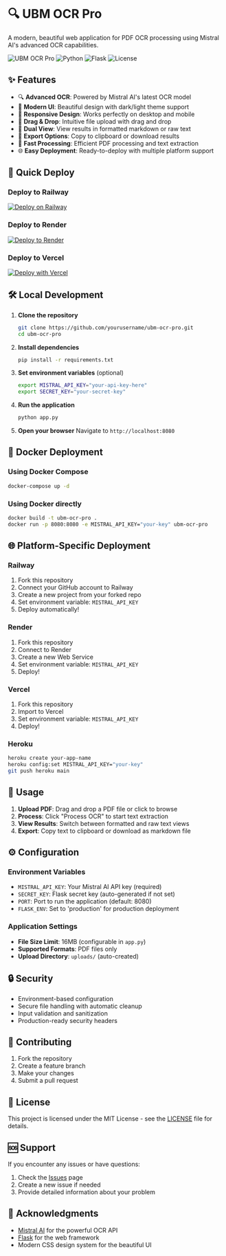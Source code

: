 # 🔍 UBM OCR Pro

A modern, beautiful web application for PDF OCR processing using Mistral AI's advanced OCR capabilities.

![UBM OCR Pro](https://img.shields.io/badge/Status-Ready%20to%20Deploy-brightgreen)
![Python](https://img.shields.io/badge/Python-3.11+-blue)
![Flask](https://img.shields.io/badge/Flask-2.3.3-lightgrey)
![License](https://img.shields.io/badge/License-MIT-yellow)

## ✨ Features

- 🔍 **Advanced OCR**: Powered by Mistral AI's latest OCR model
- 🎨 **Modern UI**: Beautiful design with dark/light theme support
- 📱 **Responsive Design**: Works perfectly on desktop and mobile
- 🎯 **Drag & Drop**: Intuitive file upload with drag and drop
- 📝 **Dual View**: View results in formatted markdown or raw text
- 💾 **Export Options**: Copy to clipboard or download results
- 🚀 **Fast Processing**: Efficient PDF processing and text extraction
- 🌐 **Easy Deployment**: Ready-to-deploy with multiple platform support

## 🚀 Quick Deploy

### Deploy to Railway
[![Deploy on Railway](https://railway.app/button.svg)](https://railway.app/template/your-template-id)

### Deploy to Render
[![Deploy to Render](https://render.com/images/deploy-to-render-button.svg)](https://render.com/deploy)

### Deploy to Vercel
[![Deploy with Vercel](https://vercel.com/button)](https://vercel.com/new/clone?repository-url=https://github.com/yourusername/ubm-ocr-pro)

## 🛠️ Local Development

1. **Clone the repository**
   ```bash
   git clone https://github.com/yourusername/ubm-ocr-pro.git
   cd ubm-ocr-pro
   ```

2. **Install dependencies**
   ```bash
   pip install -r requirements.txt
   ```

3. **Set environment variables** (optional)
   ```bash
   export MISTRAL_API_KEY="your-api-key-here"
   export SECRET_KEY="your-secret-key"
   ```

4. **Run the application**
   ```bash
   python app.py
   ```

5. **Open your browser**
   Navigate to `http://localhost:8080`

## 🐳 Docker Deployment

### Using Docker Compose
```bash
docker-compose up -d
```

### Using Docker directly
```bash
docker build -t ubm-ocr-pro .
docker run -p 8080:8080 -e MISTRAL_API_KEY="your-key" ubm-ocr-pro
```

## 🌐 Platform-Specific Deployment

### Railway
1. Fork this repository
2. Connect your GitHub account to Railway
3. Create a new project from your forked repo
4. Set environment variable: `MISTRAL_API_KEY`
5. Deploy automatically!

### Render
1. Fork this repository
2. Connect to Render
3. Create a new Web Service
4. Set environment variable: `MISTRAL_API_KEY`
5. Deploy!

### Vercel
1. Fork this repository
2. Import to Vercel
3. Set environment variable: `MISTRAL_API_KEY`
4. Deploy!

### Heroku
```bash
heroku create your-app-name
heroku config:set MISTRAL_API_KEY="your-key"
git push heroku main
```

## 📖 Usage

1. **Upload PDF**: Drag and drop a PDF file or click to browse
2. **Process**: Click "Process OCR" to start text extraction
3. **View Results**: Switch between formatted and raw text views
4. **Export**: Copy text to clipboard or download as markdown file

## ⚙️ Configuration

### Environment Variables
- `MISTRAL_API_KEY`: Your Mistral AI API key (required)
- `SECRET_KEY`: Flask secret key (auto-generated if not set)
- `PORT`: Port to run the application (default: 8080)
- `FLASK_ENV`: Set to 'production' for production deployment

### Application Settings
- **File Size Limit**: 16MB (configurable in `app.py`)
- **Supported Formats**: PDF files only
- **Upload Directory**: `uploads/` (auto-created)

## 🔒 Security

- Environment-based configuration
- Secure file handling with automatic cleanup
- Input validation and sanitization
- Production-ready security headers

## 🤝 Contributing

1. Fork the repository
2. Create a feature branch
3. Make your changes
4. Submit a pull request

## 📄 License

This project is licensed under the MIT License - see the [LICENSE](LICENSE) file for details.

## 🆘 Support

If you encounter any issues or have questions:
1. Check the [Issues](https://github.com/yourusername/ubm-ocr-pro/issues) page
2. Create a new issue if needed
3. Provide detailed information about your problem

## 🙏 Acknowledgments

- [Mistral AI](https://mistral.ai/) for the powerful OCR API
- [Flask](https://flask.palletsprojects.com/) for the web framework
- Modern CSS design system for the beautiful UI